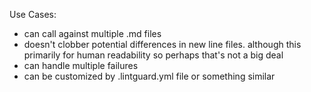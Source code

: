 Use Cases:
- can call against multiple .md files
- doesn't clobber potential differences in new line files. although this primarily for human readability so perhaps that's not a big deal
- can handle multiple failures
- can be customized by .lintguard.yml file or something similar